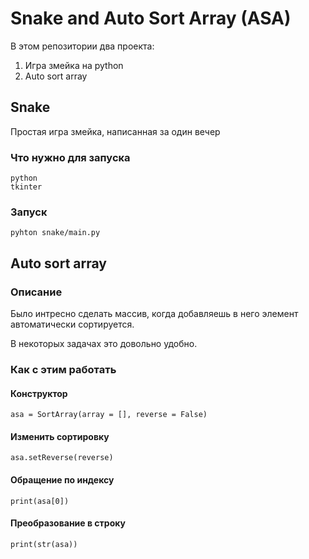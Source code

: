 # Snake and Auto Sort Array (ASA)
В этом репозитории два проекта:

1. Игра змейка на python
2. Auto sort array

## Snake
Простая игра змейка, написанная за один вечер
### Что нужно для запуска
```
python
tkinter
```
### Запуск
```
pyhton snake/main.py
```
## Auto sort array
### Описание
Было интресно сделать массив, когда добавляешь в него элемент автоматически сортируется.

В некоторых задачах это довольно удобно.
### Как с этим работать
#### Конструктор
```
asa = SortArray(array = [], reverse = False)
```
#### Изменить сортировку
```
asa.setReverse(reverse)
```
#### Обращение по индексу
```
print(asa[0])
```
#### Преобразование в строку
```
print(str(asa))
```